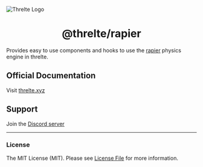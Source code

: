 ![Threlte Logo](https://user-images.githubusercontent.com/46897060/178455971-434f4c5d-6c26-4d34-acdc-b4b50e2a8a2c.png)

<h1 align="center">@threlte/rapier</h1>

Provides easy to use components and hooks to use the [rapier](https://rapier.rs/) physics engine in threlte.

## Official Documentation

Visit [threlte.xyz](https://threlte.xyz)

## Support

Join the [Discord server](https://discord.gg/EqUBCfCaGm)

---

### License

The MIT License (MIT). Please see [License File](LICENSE.md) for more information.
